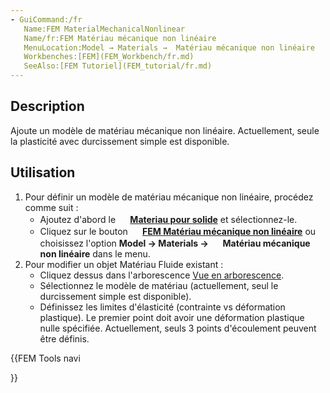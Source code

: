 ```yaml
---
- GuiCommand:/fr
   Name:FEM MaterialMechanicalNonlinear
   Name/fr:FEM Matériau mécanique non linéaire
   MenuLocation:Model → Materials →  Matériau mécanique non linéaire
   Workbenches:[FEM](FEM_Workbench/fr.md)
   SeeAlso:[FEM Tutoriel](FEM_tutorial/fr.md)
---
```


## Description

Ajoute un modèle de matériau mécanique non linéaire. Actuellement, seule la plasticité avec durcissement simple est disponible.

## Utilisation

1.  Pour définir un modèle de matériau mécanique non linéaire, procédez comme suit :
    -   Ajoutez d\'abord le **<img src="images/Fem-add-material.svg" width=16px> [Materiau pour solide](FEM_MaterialSolid/fr.md)** et sélectionnez-le.
    -   Cliquez sur le bouton **<img src="images/FEM_MaterialMechanicalNonlinear.svg" width=16px> [FEM Matériau mécanique non linéaire](FEM_MaterialMechanicalNonlinear/fr.md)** ou choisissez l\'option **Model → Materials → <img src="images/FEM_MaterialMechanicalNonlinear.svg" width=16px> Matériau mécanique non linéaire** dans le menu.
2.  Pour modifier un objet Matériau Fluide existant :
    -   Cliquez dessus dans l\'arborescence [Vue en arborescence](Tree_view/fr.md).
    -   Sélectionnez le modèle de matériau (actuellement, seul le durcissement simple est disponible).
    -   Définissez les limites d\'élasticité (contrainte vs déformation plastique). Le premier point doit avoir une déformation plastique nulle spécifiée. Actuellement, seuls 3 points d\'écoulement peuvent être définis.





{{FEM Tools navi

}}  
